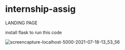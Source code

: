 # internship-assig
LANDING PAGE

install flask to run this code 




![screencapture-localhost-5000-2021-07-18-13_53_56](https://user-images.githubusercontent.com/51991930/126060782-ec15df5f-7715-41ea-b4fe-9d2270bb804d.png)
